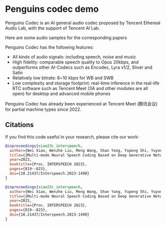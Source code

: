 # Penguins codec demo
Penguins Codec is an AI general audio codec proposed by Tencent Ethereal Audio Lab, with the support of Tencent AI Lab.

Here are some audio samples for the corresponding papers

Penguins Codec has the following features:
* All kinds of audio signals: including speech, noise and music
* High fidelity: comparable speech quality to Opus 20kbps, and outperforms other AI-Codecs such as Encodec, Lyra v1/2, Sliver and Satin
* Relatively low bitrate: 6~10 kbps for WB and SWB
* Low complexity and storage footprint: real-time inference in the real-life RTC software such as Tencent Meet (3A and other modules are all open) for desktop and advanced mobile phones

Penguins Codec has already been experienced at Tencent Meet (腾讯会议) for partial machine types since 2022.

## Citations ##
If you find this code useful in your research, please cite our work:
```bib
@inproceedings{xiao23c_interspeech,
  author={Wei Xiao, Wenzhe Liu, Meng Wang, Shan Yang, Yupeng Shi, Yuyong Kang, Dan Su, Shidong Shang and Dong Yu},
  title={{Multi-mode Neural Speech Coding Based on Deep Generative Networks}},
  year=2023,
  booktitle={Proc. INTERSPEECH 2023},
  pages={819--823},
  doi={10.21437/Interspeech.2023-1490}
}
```
```bib
@inproceedings{xiao23c_interspeech,
  author={Wei Xiao, Wenzhe Liu, Meng Wang, Shan Yang, Yupeng Shi, Yuyong Kang, Dan Su, Shidong Shang and Dong Yu},
  title={{Multi-mode Neural Speech Coding Based on Deep Generative Networks}},
  year=2023,
  booktitle={Proc. INTERSPEECH 2023},
  pages={819--823},
  doi={10.21437/Interspeech.2023-1490}
}
```
